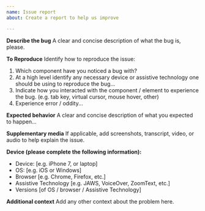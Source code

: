 ```yaml
---
name: Issue report
about: Create a report to help us improve

---
```


**Describe the bug**
A clear and concise description of what the bug is, please.

**To Reproduce**
Identify how to reproduce the issue:
1. Which component have you noticed a bug with?
2. At a high level identify any necessary device or assistive technology one should be using to reproduce the bug...
3. Indicate how you interacted with the component / element to experience the bug. (e.g. tab key, virtual cursor, mouse hover, other)
4. Experience error / oddity...

**Expected behavior**
A clear and concise description of what you expected to happen...

**Supplementary media**
If applicable, add screenshots, transcript, video, or audio to help explain the issue.

**Device (please complete the following information):**
- Device: [e.g. iPhone 7, or laptop] 
- OS: [e.g. iOS or Windows]
 - Browser [e.g. Chrome, Firefox, etc.]
 - Assistive Technology [e.g. JAWS, VoiceOver, ZoomText, etc.]
 - Versions [of OS / browser / Assistive Technology]

**Additional context**
Add any other context about the problem here.
